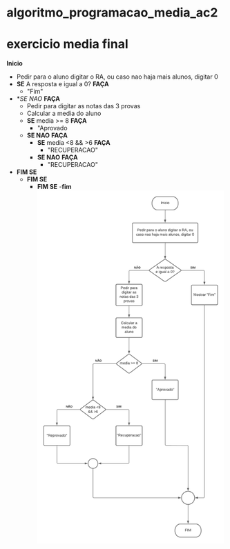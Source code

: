 # algoritmo_programacao_media_ac2
# exercicio media final

**Inicio**
 - Pedir para o aluno digitar o RA, ou caso nao haja mais alunos, digitar 0
 - **SE** A resposta e igual a 0? **FAÇA**
   - "Fim"
 - **SE NAO* **FAÇA**
   - Pedir para digitar as notas das 3 provas
   - Calcular a media do aluno
    - **SE** media >= 8 **FAÇA**
      - "Aprovado
    - **SE NAO** **FAÇA**
      - **SE** media <8 && >6 **FAÇA**
        - "RECUPERACAO"
      - **SE NAO** **FAÇA**
        - "RECUPERACAO"
- **FIM SE**
    - **FIM SE**
       - **FIM SE**
-**fim**
![Isso é uma imagem](https://github.com/Lopes-Vitor/algoritmo_programacao_media_ac2/blob/main/Diagrama%20Media.png)
